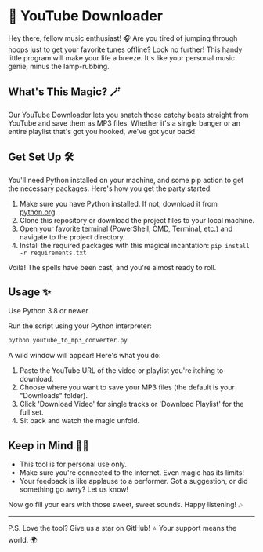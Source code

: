 # 🎵 YouTube Downloader

Hey there, fellow music enthusiast! 🎧 Are you tired of jumping through hoops just to get your favorite tunes offline? Look no further! This handy little program will make your life a breeze. It's like your personal music genie, minus the lamp-rubbing.

## What's This Magic? 🪄

Our YouTube Downloader lets you snatch those catchy beats straight from YouTube and save them as MP3 files. Whether it's a single banger or an entire playlist that's got you hooked, we've got your back!

## Get Set Up 🛠️

You'll need Python installed on your machine, and some pip action to get the necessary packages. Here's how you get the party started:

1. Make sure you have Python installed. If not, download it from [python.org](https://www.python.org/).
2. Clone this repository or download the project files to your local machine.
3. Open your favorite terminal (PowerShell, CMD, Terminal, etc.) and navigate to the project directory.
4. Install the required packages with this magical incantation: `pip install -r requirements.txt`

Voilà! The spells have been cast, and you're almost ready to roll.

## Usage ✨

Use Python 3.8 or newer

Run the script using your Python interpreter:

```bash
python youtube_to_mp3_converter.py
```

A wild window will appear! Here's what you do:

1. Paste the YouTube URL of the video or playlist you're itching to download.
2. Choose where you want to save your MP3 files (the default is your "Downloads" folder).
3. Click 'Download Video' for single tracks or 'Download Playlist' for the full set.
4. Sit back and watch the magic unfold.

## Keep in Mind 🧙‍♂️

- This tool is for personal use only. 
- Make sure you're connected to the internet. Even magic has its limits!
- Your feedback is like applause to a performer. Got a suggestion, or did something go awry? Let us know!

Now go fill your ears with those sweet, sweet sounds. Happy listening! 🎶

---

P.S. Love the tool? Give us a star on GitHub! ⭐ Your support means the world. 🌍
